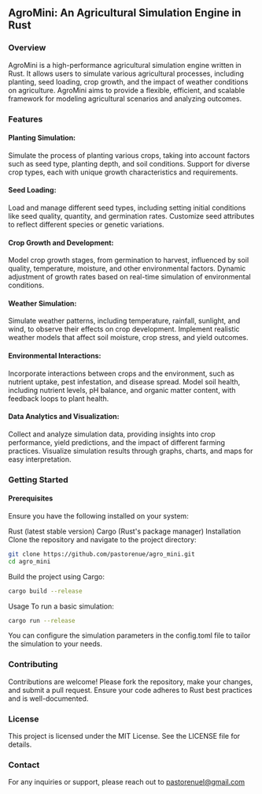 ## AgroMini: An Agricultural Simulation Engine in Rust

### Overview
AgroMini is a high-performance agricultural simulation engine written in Rust. It allows users to simulate various agricultural processes, including planting, seed loading, crop growth, and the impact of weather conditions on agriculture. AgroMini aims to provide a flexible, efficient, and scalable framework for modeling agricultural scenarios and analyzing outcomes.

### Features
#### Planting Simulation:

Simulate the process of planting various crops, taking into account factors such as seed type, planting depth, and soil conditions.
Support for diverse crop types, each with unique growth characteristics and requirements.

#### Seed Loading:

Load and manage different seed types, including setting initial conditions like seed quality, quantity, and germination rates.
Customize seed attributes to reflect different species or genetic variations.

#### Crop Growth and Development:

Model crop growth stages, from germination to harvest, influenced by soil quality, temperature, moisture, and other environmental factors.
Dynamic adjustment of growth rates based on real-time simulation of environmental conditions.

#### Weather Simulation:

Simulate weather patterns, including temperature, rainfall, sunlight, and wind, to observe their effects on crop development.
Implement realistic weather models that affect soil moisture, crop stress, and yield outcomes.

#### Environmental Interactions:

Incorporate interactions between crops and the environment, such as nutrient uptake, pest infestation, and disease spread.
Model soil health, including nutrient levels, pH balance, and organic matter content, with feedback loops to plant health.

#### Data Analytics and Visualization:

Collect and analyze simulation data, providing insights into crop performance, yield predictions, and the impact of different farming practices.
Visualize simulation results through graphs, charts, and maps for easy interpretation.

### Getting Started

#### Prerequisites
Ensure you have the following installed on your system:

Rust (latest stable version)
Cargo (Rust's package manager)
Installation
Clone the repository and navigate to the project directory:

```bash
git clone https://github.com/pastorenue/agro_mini.git
cd agro_mini
```

Build the project using Cargo:

```bash
cargo build --release
```

Usage
To run a basic simulation:

```bash
cargo run --release
```

You can configure the simulation parameters in the config.toml file to tailor the simulation to your needs.


### Contributing
Contributions are welcome! Please fork the repository, make your changes, and submit a pull request. Ensure your code adheres to Rust best practices and is well-documented.

### License
This project is licensed under the MIT License. See the LICENSE file for details.

### Contact
For any inquiries or support, please reach out to pastorenuel@gmail.com
